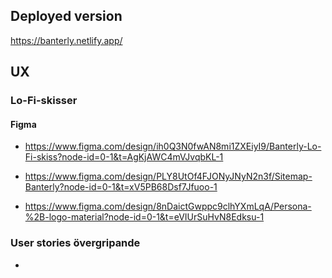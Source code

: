 ## Deployed version

https://banterly.netlify.app/

## UX

### Lo-Fi-skisser

#### Figma

- https://www.figma.com/design/ih0Q3N0fwAN8mi1ZXEiyI9/Banterly-Lo-Fi-skiss?node-id=0-1&t=AgKjAWC4mVJvqbKL-1

- https://www.figma.com/design/PLY8UtOf4FJONyJNyN2n3f/Sitemap-Banterly?node-id=0-1&t=xV5PB68Dsf7Jfuoo-1

- https://www.figma.com/design/8nDaictGwppc9clhYXmLqA/Persona-%2B-logo-material?node-id=0-1&t=eVIUrSuHvN8Edksu-1

### User stories övergripande

-
